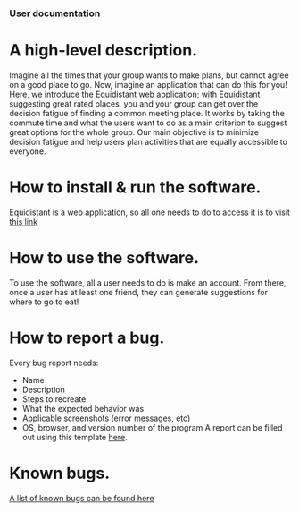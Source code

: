 ### User documentation

# A high-level description.
Imagine all the times that your group wants to make plans, but cannot agree on a good place to go. Now, imagine an application that can do this for you! Here, we introduce the Equidistant web application; with Equidistant suggesting great rated places, you and your group can get over the decision fatigue of finding a common meeting place. It works by taking the commute time and what the users want to do as a main criterion to suggest great options for the whole group. Our main objective is to minimize decision fatigue and help users plan activities that are equally accessible to everyone.

# How to install & run the software.
Equidistant is a web application, so all one needs to do to access it is to visit [this link](www.thisisnotareallink.com)

# How to use the software.
To use the software, all a user needs to do is make an account. From there, once a user has at least one friend, they can generate suggestions for where to go to eat!

# How to report a bug.
Every bug report needs:
- Name
- Description
- Steps to recreate
- What the expected behavior was
- Applicable screenshots (error messages, etc)
- OS, browser, and version number of the program
A report can be filled out using this template [here](https://github.com/Equidistant-403/equidistant/issues/new?assignees=&labels=&template=bug-report.md&title=%5BBUG%5D+%3Cname%3E).

# Known bugs.
[A list of known bugs can be found here](https://github.com/Equidistant-403/equidistant/issues)
